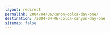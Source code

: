 ```yaml
---
layout: redirect
permalink: 2004/04/06/canon-colca-day-one/
destination: /2004-04-06-colca-canyon-day-one
sitemap: false
---
```

